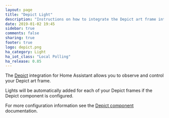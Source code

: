 ```yaml
---
layout: page
title: "Depict Light"
description: "Instructions on how to integrate the Depict art frame into Home Assistant as a light."
date: 2019-01-02 19:45
sidebar: true
comments: false
sharing: true
footer: true
logo: depict.png
ha_category: Light
ha_iot_class: "Local Polling"
ha_release: 0.85
---
```


The [Depict](https://depict.com/) integration for Home Assistant allows you to observe and control your Depict art frame.

Lights will be automatically added for each of your Depict frames if the Depict component is configured.

For more configuration information see the [Depict component](/components/depict/) documentation.
